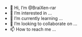- 👋 Hi, I’m @BraiXen-rar
- 👀 I’m interested in ...
- 🌱 I’m currently learning ...
- 💞️ I’m looking to collaborate on ...
- 📫 How to reach me ...

<!---
BraiXen-rar/BraiXen-rar is a ✨ special ✨ repository because its `README.md` (this file) appears on your GitHub profile.
You can click the Preview link to take a look at your changes.
--->
